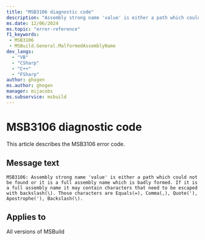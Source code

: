 ```yaml
---
title: "MSB3106 diagnostic code"
description: "Assembly strong name 'value' is either a path which could not be found or it is a full assembly name which is badly formed. If it is a full assembly name it may contain characters that need to be escaped with backslash(\\). Those characters are Equals(=), Comma(,), Quote('), Apostrophe('), Backslash(\\)."
ms.date: 12/06/2024
ms.topic: "error-reference"
f1_keywords:
 - MSB3106
 - MSBuild.General.MalformedAssemblyName
dev_langs:
  - "VB"
  - "CSharp"
  - "C++"
  - "FSharp"
author: ghogen
ms.author: ghogen
manager: mijacobs
ms.subservice: msbuild
---
```


# MSB3106 diagnostic code

<!-- :::ErrorDefinitionDescription::: -->
<!-- :::editable-content name="introDescription"::: -->
This article describes the MSB3106 error code.
<!-- :::editable-content-end::: -->

## Message text

```output
MSB3106: Assembly strong name 'value' is either a path which could not be found or it is a full assembly name which is badly formed. If it is a full assembly name it may contain characters that need to be escaped with backslash(\). Those characters are Equals(=), Comma(,), Quote('), Apostrophe('), Backslash(\).
```

<!-- :::editable-content name="postOutputDescription"::: -->
<!--
{StrBegin="MSB3106: "}
-->
<!-- :::editable-content-end::: -->
<!-- :::ErrorDefinitionDescription-end::: -->

## Applies to

All versions of MSBuild
